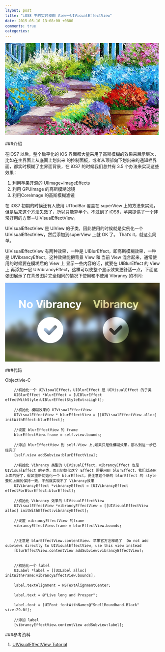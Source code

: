 ```yaml
---
layout: post
title: "iOS8 中的实时模糊 View－UIVisualEffectView"
date: 2015-05-10 13:08:00 +0800
comments: true
categories: 
---
```

![](/images/201505101313.png)

###介绍

在iOS7 以后，整个扁平化的 iOS 界面都大量采用了高斯模糊的效果来展示层次，比如在主界面上从底面上划出来 的控制面板，或者从顶部向下划出来的通知栏界面，都实时模糊了主界面背景，在 iOS7 的时候我们总共有 3.5 个办法来实现这些效果：

1. 利用苹果开源的 UIImage+ImageEffects  
2. 利用 GPUImage 的高斯模糊滤镜
3. 利用CoreImage 的高斯模糊滤镜

在 iOS7 初期的时候还有人使用 UIToolBar 覆盖在 superView 上的方法来实现，但是后来这个方法失效了，所以只能算半个。不过到了 iOS8，苹果提供了一个非常好用的方案－UIVisualEffectView。

UIVisualEffectView 是 UIView 的子类，因此使用的时候就是实例化一个 UIVisualEffectView，然后添加到superView 上就 OK 了。 That‘s it，就这么简单。


UIVisualEffectView 有两种效果，一种是 UIBlurEffect，即高斯模糊效果，一种是 UIVibrancyEffect，这种效果能把背景 View 和 当前 View 混合起来，通常使用的时候要在模糊后的 View 上 显示一些内容的话，就要在 UIBlurEffect 的 View 上 再添加一层 UIVibrancyEffect，这样可以使整个显示效果更舒适一点，下面这张图展示了在背景图片完全相同的情况下使用和不使用 Vibrancy 的不同:

![](/images/10310Q192-19.png)

###代码

Objectivie-C

```objc
    //初始化一个 UIVisualEffect，UIBlurEffect 是 UIVisualEffect 的子类
    UIBlurEffect *blurEffect = [UIBlurEffect effectWithStyle:UIBlurEffectStyleExtraLight];
    
    //初始化 模糊效果的 UIVisualEffectView
    UIVisualEffectView * blurEffectView = [[UIVisualEffectView alloc] initWithEffect:blurEffect];
    
    //设置 blurEffectView 的 frame
    blurEffectView.frame = self.view.bounds;
    
    //添加 blurEffectView 到 self.View 上,如果只是做模糊效果，那么到这一步已经完了
    [self.view addSubview:blurEffectView];
    
    //初始化 Vibrancy 类型的 UIVisualEffect，vibrancyEffect 也是UIVisualEffect 的子类，而且初始化这个 Effect 需要用到 blurEffect，我们就还用上面的好了，假如重新初始化一个 blurEffect，要注意这个新的 blurEffect 的 style 要和上面的保持一致，不然就实现不了 Vibrancy效果
    UIVibrancyEffect *vibrancyEffect = [UIVibrancyEffect effectForBlurEffect:blurEffect];
    
    //初始化 Vibrancy 效果的 UIVisualEffectView
    UIVisualEffectView *vibrancyEffectView = [[UIVisualEffectView alloc] initWithEffect:vibrancyEffect];
    
    //设置 vibrancyEffectView 的frame
    vibrancyEffectView.frame = blurEffectView.bounds;

    
    //注意是 blurEffectView.contentView. 苹果官方注释说了  Do not add subviews directly to UIVisualEffectView, use this view instead
    [blurEffectView.contentView addSubview:vibrancyEffectView];
    
    
    //初始化一个 label
    UILabel *label = [[UILabel alloc] initWithFrame:vibrancyEffectView.bounds];
    
    label.textAlignment = NSTextAlignmentCenter;
    
    label.text = @"Live long and Prosper";
   
    label.font = [UIFont fontWithName:@"SnellRoundhand-Black" size:29.0f];
    
    //添加 label
    [vibrancyEffectView.contentView addSubview:label];
```


###参考资料

1. [UIVisualEffectView Tutorial](http://www.raywenderlich.com/84043/ios-8-visual-effects-tutorial)